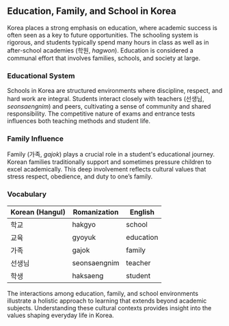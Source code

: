 ## Education, Family, and School in Korea

Korea places a strong emphasis on education, where academic success is often seen as a key to future opportunities. The schooling system is rigorous, and students typically spend many hours in class as well as in after-school academies (학원, *hagwon*). Education is considered a communal effort that involves families, schools, and society at large.

### Educational System

Schools in Korea are structured environments where discipline, respect, and hard work are integral. Students interact closely with teachers (선생님, *seonsaengnim*) and peers, cultivating a sense of community and shared responsibility. The competitive nature of exams and entrance tests influences both teaching methods and student life.

### Family Influence

Family (가족, *gajok*) plays a crucial role in a student's educational journey. Korean families traditionally support and sometimes pressure children to excel academically. This deep involvement reflects cultural values that stress respect, obedience, and duty to one’s family.

### Vocabulary

| Korean (Hangul) | Romanization  | English        |
|-----------------|---------------|----------------|
| 학교            | hakgyo        | school         |
| 교육            | gyoyuk        | education      |
| 가족            | gajok         | family         |
| 선생님          | seonsaengnim  | teacher        |
| 학생            | haksaeng      | student        |

The interactions among education, family, and school environments illustrate a holistic approach to learning that extends beyond academic subjects. Understanding these cultural contexts provides insight into the values shaping everyday life in Korea.